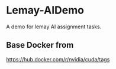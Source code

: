 # Lemay-AIDemo
A demo for lemay AI assignment tasks. 


## Base Docker from
https://hub.docker.com/r/nvidia/cuda/tags